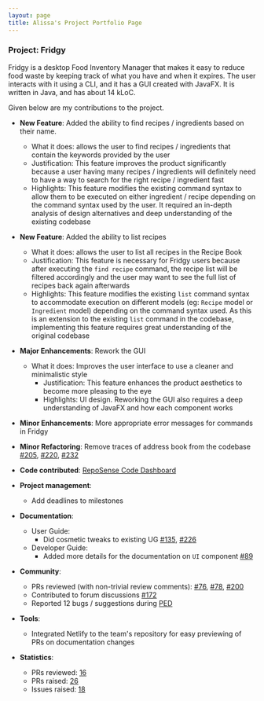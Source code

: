 ```yaml
---
layout: page
title: Alissa's Project Portfolio Page
---
```


### Project: Fridgy

Fridgy is a desktop Food Inventory Manager that makes it easy to reduce food waste by keeping track of what you have and when it expires. The user interacts with it using a CLI, and it has a GUI created with JavaFX. It is written in Java, and has about 14 kLoC.

Given below are my contributions to the project.

* **New Feature**: Added the ability to find recipes / ingredients based on their name.
    * What it does: allows the user to find recipes / ingredients that contain the keywords provided by the user
    * Justification: This feature improves the product significantly because a user having many recipes / ingredients will definitely need to have a way to search for the right recipe / ingredient fast
    * Highlights: This feature modifies the existing command syntax to allow them to be executed on either ingredient / recipe depending on the command syntax used by the user. It required an in-depth analysis of design alternatives and deep understanding of the existing codebase

* **New Feature**: Added the ability to list recipes
  * What it does: allows the user to list all recipes in the Recipe Book
  * Justification: This feature is necessary for Fridgy users because after executing the `find recipe` command, the recipe list will be filtered accordingly and the user may want to see the full list of recipes back again afterwards
  * Highlights: This feature modifies the existing `list` command syntax to accommodate execution on different models (eg: `Recipe` model or `Ingredient` model) depending on the command syntax used. As this is an extension to the existing `list` command in the codebase, implementing this feature requires great understanding of the original codebase

* **Major Enhancements**: Rework the GUI
  * What it does: Improves the user interface to use a cleaner and minimalistic style
      * Justification: This feature enhances the product aesthetics to become more pleasing to the eye
      * Highlights: UI design. Reworking the GUI also requires a deep understanding of JavaFX and how each component works

* **Minor Enhancements**: More appropriate error messages for commands in Fridgy
* **Minor Refactoring**: Remove traces of address book from the codebase [\#205](https://github.com/AY2122S1-CS2103T-W11-1/tp/pull/205), [\#220](https://github.com/AY2122S1-CS2103T-W11-1/tp/pull/220), [\#232](https://github.com/AY2122S1-CS2103T-W11-1/tp/pull/232)

* **Code contributed**: [RepoSense Code Dashboard](https://nus-cs2103-ay2122s1.github.io/tp-dashboard/?search=alissayarmantho)

* **Project management**:
    * Add deadlines to milestones

* **Documentation**:
    * User Guide:
        * Did cosmetic tweaks to existing UG [\#135](https://github.com/AY2122S1-CS2103T-W11-1/tp/pull/135), [\#226](https://github.com/AY2122S1-CS2103T-W11-1/tp/pull/226)
    * Developer Guide:
        * Added more details for the documentation on `UI` component [\#89](https://github.com/AY2122S1-CS2103T-W11-1/tp/pull/89)

* **Community**:
    * PRs reviewed (with non-trivial review comments): [\#76](https://github.com/AY2122S1-CS2103T-W11-1/tp/pull/76), [\#78](https://github.com/AY2122S1-CS2103T-W11-1/tp/pull/78), [\#200](https://github.com/AY2122S1-CS2103T-W11-1/tp/pull/200)
    * Contributed to forum discussions [\#172](https://github.com/nus-cs2103-AY2122S1/forum/issues/172)
    * Reported 12 bugs / suggestions during [PED](https://github.com/alissayarmantho/ped/issues)

* **Tools**:
    * Integrated Netlify to the team's repository for easy previewing of PRs on documentation changes

* **Statistics**:
  * PRs reviewed: [16](https://github.com/AY2122S1-CS2103T-W11-1/tp/pulls?q=is%3Apr+is%3Aclosed+reviewed-by%3Aalissayarmantho)
  * PRs raised: [26](https://github.com/AY2122S1-CS2103T-W11-1/tp/pulls?q=is%3Apr+is%3Aclosed+author%3Aalissayarmantho)
  * Issues raised: [18](https://github.com/AY2122S1-CS2103T-W11-1/tp/issues?q=is%3Aissue+author%3Aalissayarmantho+is%3Aclosed)
